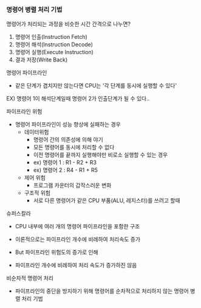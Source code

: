 ### 명령어 병렬 처리 기법



명령어가 처리되는 과정을 비슷한 시간 간격으로 나누면?



1. 명령어 인출(Instruction Fetch)
2. 명령어 해석(Instruction Decode)
3. 명령어 실행(Execute Instruction)
4. 결과 저장(Write Back)



명령어 파이프라인

- 같은 단계가 겹치지만 않는다면 CPU는 '각 단계를 동시에 실행할 수 있다'

EX) 명령어 1이 해석단계일때 명령어 2가 인출단계가 될 수 있다..



파이프라인 위험

- 명령어 파이프라인이 성능 향상에 실패하는 경우
  - 데이터위험
    - 명령어 간의 의존성에 의해 야기
    - 모든 명령어를 동시에 처리할 수 없다
    - 이전 명령어를 끝까지 실행해야만 비로소 실행할 수 있는 경우
    - ex) 명령어 1 : R1 - R2 + R3
    - ex) 명령어 2 : R4 - R1 + R5
  - 제어 위험
    - 프로그램 카운터의 갑작스러운 변화
  - 구조적 위험
    - 서로 다른 명령어가 같은 CPU 부품(ALU, 레지스터)를 쓰려고 할때

슈퍼스칼라

- CPU 내부에 여러 개의 명령어 파이프라인을 포함한 구조

- 이론적으로는 파이프라인 개수에 비례하여 처리속도 증가
- But 파이프라인 위험도의 증가로 인해
- 파이프라인 개수에 비례하여 처리 속도가 증가하진 않음



비순차적 명령어 처리

- 파이프라인의 중단을 방지하기 위해 명령어를 순차적으로 처리하지 않는 명령어 병렬 처리 기법